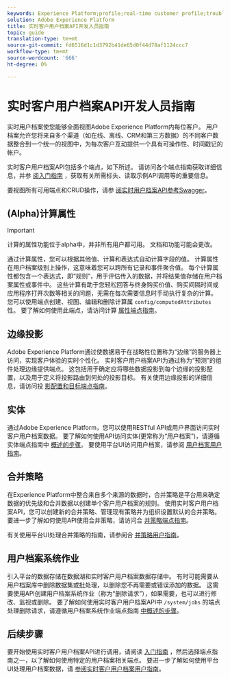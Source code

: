 ```yaml
---
keywords: Experience Platform;profile;real-time customer profile;troubleshooting;API
solution: Adobe Experience Platform
title: 实时客户用户档案API开发人员指南
topic: guide
translation-type: tm+mt
source-git-commit: fd6516d1c1d3792b41de65d0f44d78af1124ccc7
workflow-type: tm+mt
source-wordcount: '666'
ht-degree: 0%

---
```



# 实时客户用户档案API开发人员指南

实时用户档案使您能够全面视图Adobe Experience Platform内每位客户。 用户档案允许您将来自多个渠道（如在线、离线、CRM和第三方数据）的不同客户数据整合到一个统一的视图中，为每次客户互动提供一个具有可操作性、时间戳记的帐户。

实时客户用户档案API包括多个端点，如下所述。 请访问各个端点指南获取详细信息，并参 [阅入门指南](getting-started.md) ，获取有关所需标头、读取示例API调用等的重要信息。

要视图所有可用端点和CRUD操作，请参 [阅实时用户档案API参考Swagger](https://www.adobe.io/apis/experienceplatform/home/api-reference.html#!acpdr/swagger-specs/real-time-customer-profile.yaml)。

## (Alpha)计算属性

>[!IMPORTANT]
>计算的属性功能位于alpha中，并非所有用户都可用。 文档和功能可能会更改。

通过计算属性，您可以根据其他值、计算和表达式自动计算字段的值。 计算属性在用户档案级别上操作，这意味着您可以跨所有记录和事件聚合值。 每个计算属性都包含一个表达式，即“规则”，用于评估传入的数据，并将结果值存储在用户档案属性或事件中。 这些计算有助于您轻松回答与终身购买价值、购买间隔时间或应用程序打开次数等相关的问题，无需在每次需要信息时手动执行复杂的计算。 您可以使用端点创建、视图、编辑和删除计算属 `config/computedAttributes` 性。 要了解如何使用此端点，请访问计算 [属性端点指南](computed-attributes.md)。

## 边缘投影

Adobe Experience Platform通过使数据易于在战略性位置称为“边缘”的服务器上访问，实现客户体验的实时个性化。 实时客户用户档案API为通过称为“预测”的组件处理边缘提供端点。 这包括用于确定应将哪些数据投影到每个边缘的投影配置，以及用于定义将投影路由到何处的投影目标。 有关使用边缘投影的详细信息，请访问投 [影配置和目标端点指南](edge-projections.md)。

## 实体

通过Adobe Experience Platform，您可以使用RESTful API或用户界面访问实时客户用户档案数据。 要了解如何使用API访问实体(更常称为“用户档案”)，请遵循实体端点指南中 [概述的步骤](entities.md)。 要使用平台UI访问用户档案，请参阅 [用户档案用户指南](../ui/user-guide.md)。

## 合并策略

在Experience Platform中整合来自多个来源的数据时，合并策略是平台用来确定数据的优先级和合并数据以创建单个客户用户档案的规则。 使用实时客户用户档案API，您可以创建新的合并策略、管理现有策略并为组织设置默认的合并策略。 要进一步了解如何使用API使用合并策略，请访问合 [并策略端点指南](merge-policies.md)。

有关使用平台UI处理合并策略的指南，请参阅合 [并策略用户指南](../ui/merge-policies.md)。

## 用户档案系统作业

引入平台的数据存储在数据湖和实时客户用户档案数据存储中。 有时可能需要从用户档案库中删除数据集或批处理，以删除您不再需要或错误添加的数据。 这需要使用API创建用户档案系统作业（称为“删除请求”），如果需要，也可以进行修改、监视或删除。 要了解如何使用实时客户用户档案API中 `/system/jobs` 的端点处理删除请求，请遵循用户档案系统作业端点指南 [中概述的步骤](profile-system-jobs.md)。

## 后续步骤

要开始使用实时客户用户档案API进行调用，请阅读 [入门指南](getting-started.md) ，然后选择端点指南之一，以了解如何使用特定的用户档案相关端点。 要进一步了解如何使用平台UI处理用户档案数据，请 [参阅实时客户用户档案用户指南](../ui/user-guide.md)。